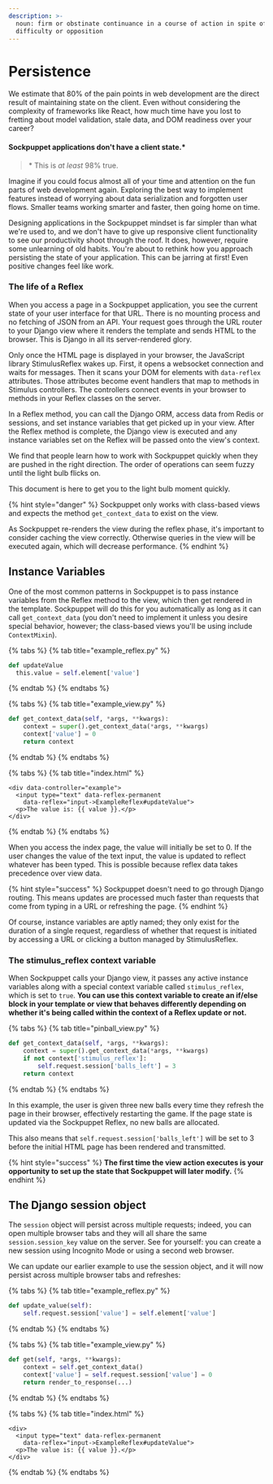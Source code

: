```yaml
---
description: >-
  noun: firm or obstinate continuance in a course of action in spite of
  difficulty or opposition
---
```


# Persistence

We estimate that 80% of the pain points in web development are the direct result of maintaining state on the client. Even without considering the complexity of frameworks like React, how much time have you lost to fretting about model validation, stale data, and DOM readiness over your career?

#### Sockpuppet applications don't have a client state.\*

> \* This is _at least_ 98% true.

Imagine if you could focus almost all of your time and attention on the fun parts of web development again. Exploring the best way to implement features instead of worrying about data serialization and forgotten user flows. Smaller teams working smarter and faster, then going home on time.

Designing applications in the Sockpuppet mindset is far simpler than what we're used to, and we don't have to give up responsive client functionality to see our productivity shoot through the roof. It does, however, require some unlearning of old habits. You're about to rethink how you approach persisting the state of your application. This can be jarring at first! Even positive changes feel like work.

### The life of a Reflex

When you access a page in a Sockpuppet application, you see the current state of your user interface for that URL. There is no mounting process and no fetching of JSON from an API. Your request goes through the URL router to your Django view where it renders the template and sends HTML to the browser. This is Django in all its server-rendered glory.

Only once the HTML page is displayed in your browser, the JavaScript library StimulusReflex wakes up. First, it opens a websocket connection and waits for messages. Then it scans your DOM for elements with `data-reflex` attributes. Those attributes become event handlers that map to methods in Stimulus controllers. The controllers connect events in your browser to methods in your Reflex classes on the server.

In a Reflex method, you can call the Django ORM, access data from Redis or sessions, and set instance variables that get picked up in your view. After the Reflex method is complete, the Django view is executed and any instance variables set on the Reflex will be passed onto the view's context.

We find that people learn how to work with Sockpuppet quickly when they are pushed in the right direction. The order of operations can seem fuzzy until the light bulb flicks on.

This document is here to get you to the light bulb moment quickly.

{% hint style="danger" %}
Sockpuppet only works with class-based views and expects the method `get_context_data` to exist on the view.

As Sockpuppet re-renders the view during the reflex phase, it's important to consider caching the view correctly. Otherwise queries in the view will be executed again, which will decrease performance.
{% endhint %}

## Instance Variables

One of the most common patterns in Sockpuppet is to pass instance variables from the Reflex method to the view, which then get rendered in the template. Sockpuppet will do this for you automatically as long as it can call `get_context_data` (you don't need to implement it unless you desire special behavior, however; the class-based views you'll be using include `ContextMixin`).

{% tabs %}
{% tab title="example\_reflex.py" %}
```python
def updateValue
  this.value = self.element['value']
```
{% endtab %}
{% endtabs %}

{% tabs %}
{% tab title="example\_view.py" %}
```python
def get_context_data(self, *args, **kwargs):
    context = super().get_context_data(*args, **kwargs)
    context['value'] = 0
    return context
```
{% endtab %}
{% endtabs %}

{% tabs %}
{% tab title="index.html" %}
```markup
<div data-controller="example">
  <input type="text" data-reflex-permanent
    data-reflex="input->ExampleReflex#updateValue">
  <p>The value is: {{ value }}.</p>
</div>
```
{% endtab %}
{% endtabs %}

When you access the index page, the value will initially be set to 0. If the user changes the value of the text input, the value is updated to reflect whatever has been typed. This is possible because reflex data takes precedence over view data.

{% hint style="success" %}
Sockpuppet doesn't need to go through Django routing. This means updates are processed much faster than requests that come from typing in a URL or refreshing the page.
{% endhint %}

Of course, instance variables are aptly named; they only exist for the duration of a single request, regardless of whether that request is initiated by accessing a URL or clicking a button managed by StimulusReflex.

### The stimulus\_reflex context variable

When Sockpuppet calls your Django view, it passes any active instance variables along with a special context variable called `stimulus_reflex`, which is set to `true`. **You can use this context variable to create an if/else block in your template or view that behaves differently depending on whether it's being called within the context of a Reflex update or not.**

{% tabs %}
{% tab title="pinball\_view.py" %}
```python
def get_context_data(self, *args, **kwargs):
    context = super().get_context_data(*args, **kwargs)
    if not context['stimulus_reflex']:
        self.request.session['balls_left'] = 3
    return context
```
{% endtab %}
{% endtabs %}

In this example, the user is given three new balls every time they refresh the page in their browser, effectively restarting the game. If the page state is updated via the Sockpuppet Reflex, no new balls are allocated.

This also means that `self.request.session['balls_left']` will be set to 3 before the initial HTML page has been rendered and transmitted.

{% hint style="success" %}
**The first time the view action executes is your opportunity to set up the state that Sockpuppet will later modify.**
{% endhint %}

## The Django session object

The `session` object will persist across multiple requests; indeed, you can open multiple browser tabs and they will all share the same `session.session_key` value on the server. See for yourself: you can create a new session using Incognito Mode or using a second web browser.

We can update our earlier example to use the session object, and it will now persist across multiple browser tabs and refreshes:

{% tabs %}
{% tab title="example\_reflex.py" %}
```python
def update_value(self):
    self.request.session['value'] = self.element['value']
```
{% endtab %}
{% endtabs %}

{% tabs %}
{% tab title="example\_view.py" %}
```python
def get(self, *args, **kwargs):
    context = self.get_context_data()
    context['value'] = self.request.session['value'] = 0
    return render_to_response(...)
```
{% endtab %}
{% endtabs %}

{% tabs %}
{% tab title="index.html" %}
```markup
<div>
  <input type="text" data-reflex-permanent
    data-reflex="input->ExampleReflex#updateValue">
  <p>The value is: {{ value }}.</p>
</div>
```
{% endtab %}
{% endtabs %}

